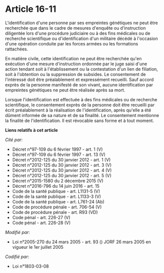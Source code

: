 # Article 16-11

L'identification d'une personne par ses empreintes génétiques ne peut être recherchée que dans le cadre de mesures d'enquête
ou d'instruction diligentée lors d'une procédure judiciaire ou à des fins médicales ou de recherche scientifique ou
d'identification d'un militaire décédé à l'occasion d'une opération conduite par les forces armées ou les formations
rattachées.

En matière civile, cette identification ne peut être recherchée qu'en exécution d'une mesure d'instruction ordonnée par le
juge saisi d'une action tendant soit à l'établissement ou la contestation d'un lien de filiation, soit à l'obtention ou la
suppression de subsides. Le consentement de l'intéressé doit être préalablement et expressément recueilli. Sauf accord exprès
de la personne manifesté de son vivant, aucune identification par empreintes génétiques ne peut être réalisée après sa mort.

Lorsque l'identification est effectuée à des fins médicales ou de recherche scientifique, le consentement exprès de la
personne doit être recueilli par écrit préalablement à la réalisation de l'identification, après qu'elle a été dûment
informée de sa nature et de sa finalité. Le consentement mentionne la finalité de l'identification. Il est révocable sans
forme et à tout moment.

**Liens relatifs à cet article**

_Cité par_:

  - Décret n°97-109 du 6 février 1997 - art. 1 (V)
  - Décret n°97-109 du 6 février 1997 - art. 13 (V)
  - Décret n°2012-125 du 30 janvier 2012 - art. 1 (V)
  - Décret n°2012-125 du 30 janvier 2012 - art. 3 (V)
  - Décret n°2012-125 du 30 janvier 2012 - art. 4 (V)
  - Décret n°2012-125 du 30 janvier 2012 - art. 5 (V)
  - Décret n°2015-1580 du 2 décembre 2015 (V)
  - Décret n°2016-796 du 14 juin 2016 - art. 15
  - Code de la santé publique - art. L1131-5 (V)
  - Code de la santé publique - art. L1133-3 (V)
  - Code de la santé publique - art. L761-24 (Ab)
  - Code de procédure pénale - art. 706-54 (V)
  - Code de procédure pénale - art. R93 (VD)
  - Code pénal - art. 226-27 (V)
  - Code pénal - art. 226-28 (V)

_Modifié par_:

  - Loi n°2005-270 du 24 mars 2005 - art. 93 () JORF 26 mars 2005 en vigueur le 1er juillet 2005

_Codifié par_:

  - Loi n°1803-03-08
